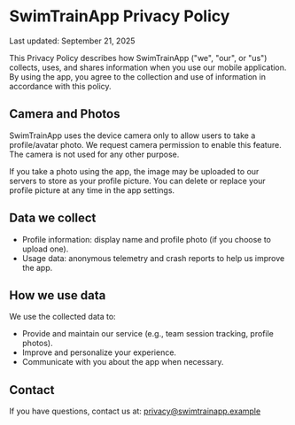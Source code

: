 # SwimTrainApp Privacy Policy

Last updated: September 21, 2025

This Privacy Policy describes how SwimTrainApp ("we", "our", or "us") collects, uses, and shares information when you use our mobile application. By using the app, you agree to the collection and use of information in accordance with this policy.

## Camera and Photos

SwimTrainApp uses the device camera only to allow users to take a profile/avatar photo. We request camera permission to enable this feature. The camera is not used for any other purpose.

If you take a photo using the app, the image may be uploaded to our servers to store as your profile picture. You can delete or replace your profile picture at any time in the app settings.

## Data we collect

- Profile information: display name and profile photo (if you choose to upload one).
- Usage data: anonymous telemetry and crash reports to help us improve the app.

## How we use data

We use the collected data to:

- Provide and maintain our service (e.g., team session tracking, profile photos).
- Improve and personalize your experience.
- Communicate with you about the app when necessary.

## Contact

If you have questions, contact us at: privacy@swimtrainapp.example
